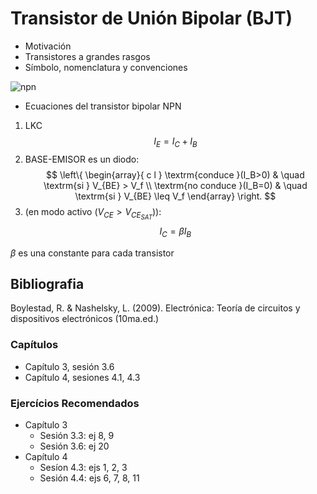 # Transistor de Unión Bipolar (BJT)

- Motivación
- Transistores a grandes rasgos
- Símbolo, nomenclatura y convenciones

![npn](https://julianodb.github.io/electronic_circuits_diagrams/npn.png)

- Ecuaciones del transistor bipolar NPN

1. LKC
   $$I_E = I_C + I_B$$
1. BASE-EMISOR es un diodo:
   $$ 
   \left\{ 
      \begin{array}{ c l }
          \textrm{conduce }(I_B>0) & \quad \textrm{si } V_{BE} > V_f \\
          \textrm{no conduce }(I_B=0)                 & \quad \textrm{si } V_{BE} \leq V_f
      \end{array} 
   \right.
   $$
1. (en modo activo ($V_{CE} > V_{CE_{SAT}}$)):
   $$I_C = \beta I_B $$

$\beta$ es una constante para cada transistor

## Bibliografia

Boylestad, R. & Nashelsky, L. (2009). Electrónica: Teoría de circuitos y dispositivos electrónicos (10ma.ed.)

### Capítulos
- Capítulo 3, sesión 3.6
- Capítulo 4, sesiones 4.1, 4.3

### Ejercícios Recomendados
- Capítulo 3
  - Sesión 3.3: ej 8, 9
  - Sesión 3.6: ej 20
- Capítulo 4
  - Sesíon 4.3: ejs 1, 2, 3
  - Sesión 4.4: ejs 6, 7, 8, 11
